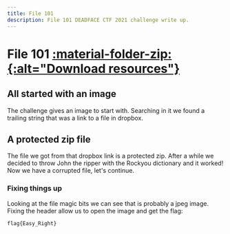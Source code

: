 ```yaml
---
title: File 101
description: File 101 DEADFACE CTF 2021 challenge write up.
---
```


# File 101 <a href='/assets/resources/CTFs/DEADFACE_CTF_2021/File101-resources.zip' title="Download resources"> :material-folder-zip:{:alt="Download resources"} </a>

## All started with an image

The challenge gives an image to start with. Searching in it we found a trailing string that was a link to a file in dropbox.

## A protected zip file

The file we got from that dropbox link is a protected zip. After a while we decided to throw John the ripper with the Rockyou dictionary and it worked! Now we have a corrupted file, let's continue.

### Fixing things up

Looking at the file magic bits we can see that is probably a jpeg image. Fixing the header allow us to open the image and get the flag:

```
flag{Easy_Right}
```
